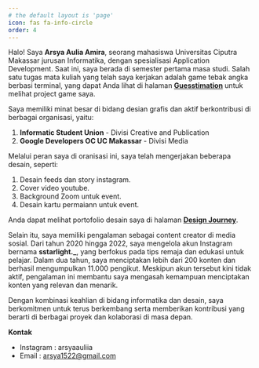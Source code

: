 ```yaml
---
# the default layout is 'page'
icon: fas fa-info-circle
order: 4
---
```


Halo! Saya <b>Arsya Aulia Amira</b>, seorang mahasiswa Universitas Ciputra Makassar jurusan Informatika, dengan spesialisasi Application Development. Saat ini, saya berada di semester pertama masa studi. Salah satu tugas mata kuliah yang telah saya kerjakan adalah game tebak angka berbasi terminal, yang dapat Anda lihat di halaman <b>[Guesstimation](https://arsyaaulia.github.io/posts/Design-Journey/)</b> untuk melihat project game saya.


Saya memiliki minat besar di bidang desian grafis dan aktif berkontribusi di berbagai organisasi, yaitu: 

1. <b>Informatic Student Union</b> - Divisi Creative and Publication
2. <b>Google Developers OC UC Makassar</b> - Divisi Media

Melalui peran saya di oranisasi ini, saya telah mengerjakan beberapa desain, seperti:
1. Desain feeds dan story instagram.
2. Cover video youtube.
3. Background Zoom untuk event.
4. Desain kartu permaiann untuk event.

Anda dapat melihat portofolio desain saya di halaman <b>[Design Journey](https://arsyaaulia.github.io/posts/Design-Journey/)</b>.


Selain itu, saya memiliki pengalaman sebagai content creator di media sosial. Dari tahun 2020 hingga 2022, saya mengelola akun Instagram bernama <b>sstarlight._</b>, yang berfokus pada tips remaja dan edukasi untuk pelajar. Dalam dua tahun, saya menciptakan lebih dari 200 konten dan berhasil mengumpulkan 11.000 pengikut. Meskipun akun tersebut kini tidak aktif, pengalaman ini membantu saya mengasah kemampuan menciptakan konten yang relevan dan menarik. 

Dengan kombinasi keahlian di bidang informatika dan desain, saya berkomitmen untuk terus berkembang serta memberikan kontribusi yang berarti di berbagai proyek dan kolaborasi di masa depan.


<b>Kontak</b> 
- Instagram   : arsyaauliia
- Email       : arsya1522@gmail.com